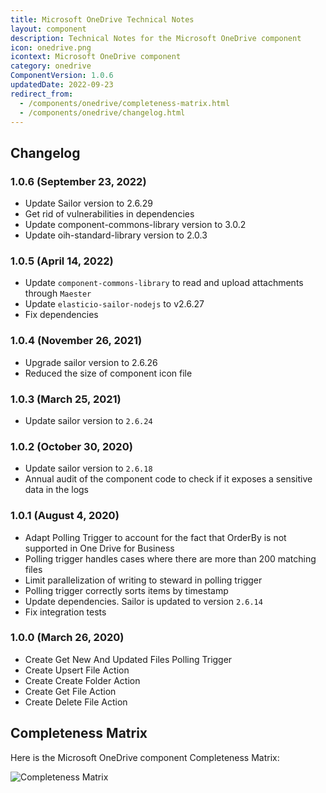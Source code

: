 ```yaml
---
title: Microsoft OneDrive Technical Notes
layout: component
description: Technical Notes for the Microsoft OneDrive component
icon: onedrive.png
icontext: Microsoft OneDrive component
category: onedrive
ComponentVersion: 1.0.6
updatedDate: 2022-09-23
redirect_from:
  - /components/onedrive/completeness-matrix.html
  - /components/onedrive/changelog.html
---
```


## Changelog

### 1.0.6 (September 23, 2022)

* Update Sailor version to 2.6.29
* Get rid of vulnerabilities in dependencies
* Update component-commons-library version to 3.0.2
* Update oih-standard-library version to 2.0.3

### 1.0.5 (April 14, 2022)

* Update `component-commons-library` to read and upload attachments through `Maester`
* Update `elasticio-sailor-nodejs` to v2.6.27
* Fix dependencies

### 1.0.4 (November 26, 2021)

* Upgrade sailor version to 2.6.26
* Reduced the size of component icon file

### 1.0.3 (March 25, 2021)

* Update sailor version to `2.6.24`

### 1.0.2 (October 30, 2020)

* Update sailor version to `2.6.18`
* Annual audit of the component code to check if it exposes a sensitive data in the logs

### 1.0.1 (August 4, 2020)

* Adapt Polling Trigger to account for the fact that OrderBy is not supported in One Drive for Business
* Polling trigger handles cases where there are more than 200 matching files
* Limit parallelization of writing to steward in polling trigger
* Polling trigger correctly sorts items by timestamp
* Update dependencies. Sailor is updated to version `2.6.14`
* Fix integration tests

### 1.0.0 (March 26, 2020)

* Create Get New And Updated Files Polling Trigger
* Create Upsert File Action
* Create Create Folder Action
* Create Get File Action
* Create Delete File Action

## Completeness Matrix

Here is the Microsoft OneDrive component Completeness Matrix:

![Completeness Matrix](https://user-images.githubusercontent.com/16806832/77531578-d58d1280-6e9b-11ea-8802-4ed8e492f081.png)
